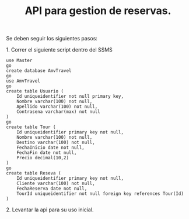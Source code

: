 <h1 align="center"> API para gestion de reservas. </h1>
<br/>
<p align="left">Se deben seguir los siguientes pasos:</p>

<p align="left">1. Correr el siguiente script dentro del SSMS</p>
   
    use Master
    go
    create database AmvTravel
    go
    use AmvTravel
    go
    create table Usuario (
        Id uniqueidentifier not null primary key,
        Nombre varchar(100) not null,
        Apellido varchar(100) not null,
        Contrasena varchar(max) not null
    )
    go
    create table Tour (
        Id uniqueidentifier primary key not null,
        Nombre varchar(100) not null,
        Destino varchar(100) not null,
        FechaInicio date not null,
        FechaFin date not null,
        Precio decimal(10,2)
    )
    go
    create table Reseva (
        Id uniqueidentifier primary key not null,
        Cliente varchar(100) not null,
        FechaReserva date not null,
        TourId uniqueidentifier not null foreign key references Tour(Id)
    )

<p align="left">2. Levantar la api para su uso inicial.</p>
